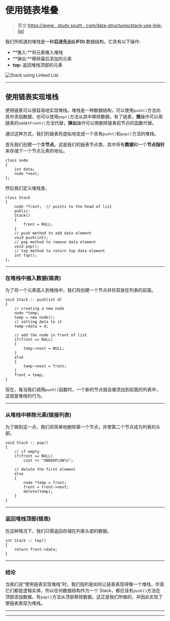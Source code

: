 # 使用链表堆叠

> 原文:[https://www . study south . com/data-structures/stack-use-link-list](https://www.studytonight.com/data-structures/stack-using-linked-list)

我们所知道的堆栈是一种**后进先出(LIFO)** 数据结构。它具有以下操作:

*   **推入:**将元素推入堆栈
*   **弹出:**移除最后添加的元素
*   **top:** 返回堆栈顶部的元素

![Stack using Linked List](../Images/d41e437abaedfd88c2c1c15b6ab87672.png)

* * *

## 使用链表实现堆栈

使用链表可以很容易地实现堆栈。堆栈是一种数据结构，可以使用`push()`方法向其中添加数据，也可以使用`pop()`方法从其中移除数据。有了链表，**推**操作可以用链表的`addAtFront()`方法代替，**弹出**操作可以用删除链表前节点的函数代替。

通过这种方式，我们的链表将虚拟地变成一个具有`push()`和`pop()`方法的堆栈。

首先我们创建一个类**节点**。这是我们的链表节点类，其中将有**数据**和一个**节点指针**来存储下一个节点元素的地址。

```
class node
{
	int data;
	node *next;
};
```

然后我们定义堆栈类，

```
class Stack
{
	node *front;  // points to the head of list
	public:
	Stack()
	{
		front = NULL;
	}
	// push method to add data element
	void push(int);
	// pop method to remove data element
	void pop();
	// top method to return top data element
	int top();
};
```

* * *

### 在堆栈中插入数据(链表)

为了将一个元素插入到堆栈中，我们将创建一个节点并将其放在列表的前面。

```
void Stack :: push(int d)
{
	// creating a new node
	node *temp;
	temp = new node();
	// setting data to it
	temp->data = d;

	// add the node in front of list
	if(front == NULL)
	{
		temp->next = NULL;
	}
	else
	{
		temp->next = front;
	}
	front = temp;
}
```

现在，每当我们调用`push()`函数时，一个新的节点就会被添加到前面的列表中，这就是堆栈的行为。

* * *

### 从堆栈中移除元素(链接列表)

为了做到这一点，我们将简单地删除第一个节点，并使第二个节点成为列表的头部。

```
void Stack :: pop()
{
	// if empty
	if(front == NULL)
		cout << "UNDERFLOW\n";

	// delete the first element
	else
	{
		node *temp = front;
		front = front->next;
		delete(temp);
	}
}
```

* * *

### 返回堆栈顶部(链表)

在这种情况下，我们只需返回存储在列表头部的数据。

```
int Stack :: top()
{
	return front->data;
}
```

* * *

### 结论

当我们说“使用链表实现堆栈”时，我们指的是如何让链表表现得像一个堆栈，毕竟它们都是逻辑实体。所以任何数据结构作为一个 Stack，都应该有`push()`方法在顶部添加数据，有`pop()`方法从顶部移除数据。这正是我们所做的，并因此实现了使链表表现为堆栈。

* * *

* * *